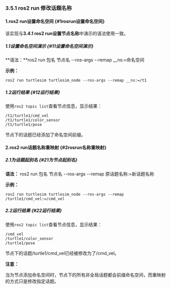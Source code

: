 ### 3.5.1 ros2 run 修改话题名称

#### 1.ros2 run设置命名空间 {#1rosrun设置命名空间}

该实现与**3.4.1 ros2 run设置节点名称**中演示的语法使用一致。

##### 1.1设置命名空间演示 {#11设置命名空间演示}

**语法：**ros2 run 包名 节点名 --ros-args --remap \_\_ns:=命名空间

**示例：**

```
ros2 run turtlesim turtlesim_node --ros-args --remap __ns:=/t1
```

##### 1.2运行结果 {#12运行结果}

使用`ros2 topic list`查看节点信息，显示结果：

```
/t1/turtle1/cmd_vel
/t1/turtle1/color_sensor
/t1/turtle1/pose
```

节点下的话题已经添加了命名空间前缀。

#### 2.ros2 run话题名称重映射 {#2rosrun名称重映射}

##### 2.1为话题起别名 {#21为节点起别名}

**语法：** ros2 run 包名 节点名 --ros-args --remap 原话题名称:=新话题名称

**示例：**

```
ros2 run turtlesim turtlesim_node --ros-args --remap /turtle1/cmd_vel:=/cmd_vel
```

##### 2.2运行结果 {#22运行结果}

使用`ros2 topic list`查看节点信息，显示结果：

```
/cmd_vel
/turtle1/color_sensor
/turtle1/pose
```

节点下的话题/turtle1/cmd\_vel已经被修改为了/cmd\_vel。

**注意：**

当为节点添加命名空间时，节点下的所有非全局话题都会前缀命名空间，而重映射的方式只是修改指定话题。

